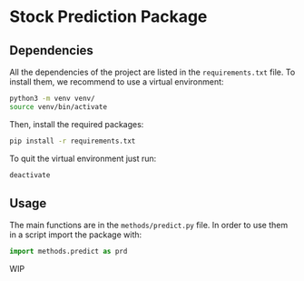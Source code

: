 # Stock Prediction Package

## Dependencies

All the dependencies of the project are listed in the `requirements.txt` file. To install them, we recommend to use a virtual environment:

```bash
python3 -m venv venv/
source venv/bin/activate
```

Then, install the required packages:

```bash
pip install -r requirements.txt
```

To quit the virtual environment just run:

```bash
deactivate
```

## Usage

The main functions are in the `methods/predict.py` file.
In order to use them in a script import the package with:

```python
import methods.predict as prd
```

WIP

